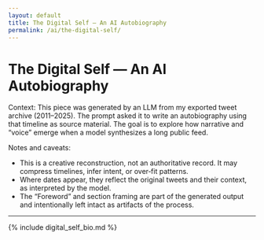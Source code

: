 ```yaml
---
layout: default
title: The Digital Self — An AI Autobiography
permalink: /ai/the-digital-self/
---
```


# The Digital Self — An AI Autobiography

Context: This piece was generated by an LLM from my exported tweet archive (2011–2025). The prompt asked it to write an autobiography using that timeline as source material. The goal is to explore how narrative and “voice” emerge when a model synthesizes a long public feed.

Notes and caveats:

- This is a creative reconstruction, not an authoritative record. It may compress timelines, infer intent, or over‑fit patterns.
- Where dates appear, they reflect the original tweets and their context, as interpreted by the model.
- The “Foreword” and section framing are part of the generated output and intentionally left intact as artifacts of the process.

---

{% include digital_self_bio.md %}
